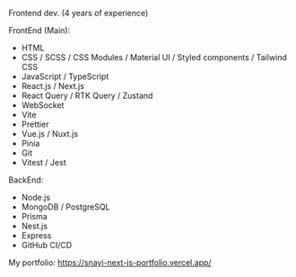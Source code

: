 Frontend dev. (4 years of experience)

FrontEnd (Main):
  - HTML
  - CSS / SCSS / CSS Modules / Material UI / Styled components / Tailwind CSS
  - JavaScript / TypeScript
  - React.js / Next.js
  - React Query / RTK Query / Zustand
  - WebSocket
  - Vite
  - Prettier
  - Vue.js / Nuxt.js
  - Pinia
  - Git
  - Vitest / Jest

BackEnd:
  - Node.js
  - MongoDB / PostgreSQL
  - Prisma
  - Nest.js
  - Express
  - GitHub CI/CD

My portfolio: https://snayi-next-js-portfolio.vercel.app/

